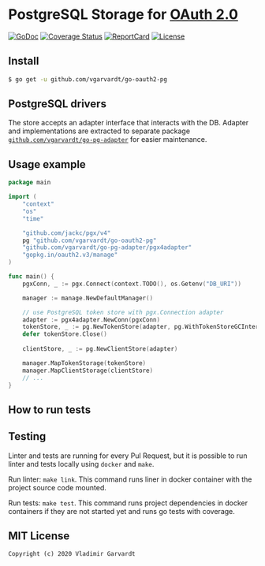 # PostgreSQL Storage for [OAuth 2.0](https://github.com/go-oauth2/oauth2)

[![GoDoc](https://godoc.org/github.com/vgarvardt/go-oauth2-pg?status.svg)](https://godoc.org/github.com/vgarvardt/go-oauth2-pg)
[![Coverage Status](https://codecov.io/gh/vgarvardt/go-oauth2-pg/branch/master/graph/badge.svg)](https://codecov.io/gh/vgarvardt/go-oauth2-pg)
[![ReportCard](https://goreportcard.com/badge/github.com/vgarvardt/go-oauth2-pg)](https://goreportcard.com/report/github.com/vgarvardt/go-oauth2-pg)
[![License](https://img.shields.io/npm/l/express.svg)](http://opensource.org/licenses/MIT)

## Install

```bash
$ go get -u github.com/vgarvardt/go-oauth2-pg
```

## PostgreSQL drivers

The store accepts an adapter interface that interacts with the DB. Adapter and implementations are extracted to separate package [`github.com/vgarvardt/go-pg-adapter`](https://github.com/vgarvardt/go-pg-adapter) for easier maintenance.

## Usage example

```go
package main

import (
	"context"
	"os"
	"time"

	"github.com/jackc/pgx/v4"
	pg "github.com/vgarvardt/go-oauth2-pg"
	"github.com/vgarvardt/go-pg-adapter/pgx4adapter"
	"gopkg.in/oauth2.v3/manage"
)

func main() {
	pgxConn, _ := pgx.Connect(context.TODO(), os.Getenv("DB_URI"))

	manager := manage.NewDefaultManager()

	// use PostgreSQL token store with pgx.Connection adapter
	adapter := pgx4adapter.NewConn(pgxConn)
	tokenStore, _ := pg.NewTokenStore(adapter, pg.WithTokenStoreGCInterval(time.Minute))
	defer tokenStore.Close()
	
	clientStore, _ := pg.NewClientStore(adapter)

	manager.MapTokenStorage(tokenStore)
	manager.MapClientStorage(clientStore)
	// ...
}
```

## How to run tests

## Testing

Linter and tests are running for every Pul Request, but it is possible to run linter
and tests locally using `docker` and `make`.

Run linter: `make link`. This command runs liner in docker container with the project
source code mounted.

Run tests: `make test`. This command runs project dependencies in docker containers
if they are not started yet and runs go tests with coverage.

## MIT License

```
Copyright (c) 2020 Vladimir Garvardt
```
